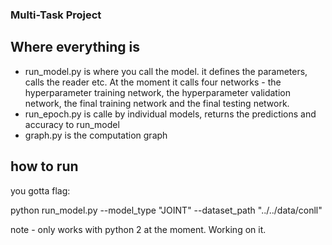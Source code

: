 ### Multi-Task Project
## Where everything is

- run_model.py is where you call the model. it defines the parameters, calls the reader etc. At the moment it calls four networks - the hyperparameter training network, the hyperparameter validation network, the final training network and the final testing network.
- run_epoch.py is calle by individual models, returns the predictions and accuracy to run_model
- graph.py is the computation graph

## how to run

you gotta flag:

python run_model.py --model_type "JOINT" --dataset_path "../../data/conll"

note - only works with python 2 at the moment. Working on it.
